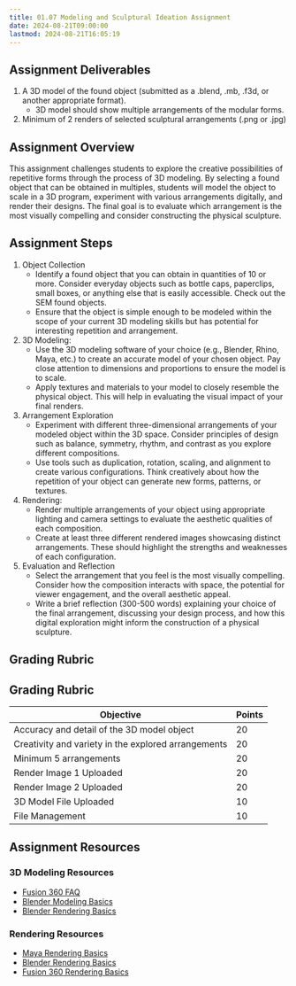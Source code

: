 ```yaml
---
title: 01.07 Modeling and Sculptural Ideation Assignment
date: 2024-08-21T09:00:00
lastmod: 2024-08-21T16:05:19
---
```


## Assignment Deliverables

1. A 3D model of the found object (submitted as a .blend, .mb, .f3d, or another appropriate format).
   - 3D model should show multiple arrangements of the modular forms.
2. Minimum of 2 renders of selected sculptural arrangements (.png or .jpg)

## Assignment Overview

This assignment challenges students to explore the creative possibilities of repetitive forms through the process of 3D modeling. By selecting a found object that can be obtained in multiples, students will model the object to scale in a 3D program, experiment with various arrangements digitally, and render their designs. The final goal is to evaluate which arrangement is the most visually compelling and consider constructing the physical sculpture.

## Assignment Steps

1. Object Collection
   - Identify a found object that you can obtain in quantities of 10 or more. Consider everyday objects such as bottle caps, paperclips, small boxes, or anything else that is easily accessible. Check out the SEM found objects.
   - Ensure that the object is simple enough to be modeled within the scope of your current 3D modeling skills but has potential for interesting repetition and arrangement.
2. 3D Modeling:
   - Use the 3D modeling software of your choice (e.g., Blender, Rhino, Maya, etc.) to create an accurate model of your chosen object. Pay close attention to dimensions and proportions to ensure the model is to scale.
   - Apply textures and materials to your model to closely resemble the physical object. This will help in evaluating the visual impact of your final renders.
3. Arrangement Exploration
   - Experiment with different three-dimensional arrangements of your modeled object within the 3D space. Consider principles of design such as balance, symmetry, rhythm, and contrast as you explore different compositions.
   - Use tools such as duplication, rotation, scaling, and alignment to create various configurations. Think creatively about how the repetition of your object can generate new forms, patterns, or textures.
4. Rendering:
   - Render multiple arrangements of your object using appropriate lighting and camera settings to evaluate the aesthetic qualities of each composition.
   - Create at least three different rendered images showcasing distinct arrangements. These should highlight the strengths and weaknesses of each configuration.
5. Evaluation and Reflection
   - Select the arrangement that you feel is the most visually compelling. Consider how the composition interacts with space, the potential for viewer engagement, and the overall aesthetic appeal.
   - Write a brief reflection (300-500 words) explaining your choice of the final arrangement, discussing your design process, and how this digital exploration might inform the construction of a physical sculpture.

## Grading Rubric

## Grading Rubric

<div class="responsive-table-markdown">

| Objective                                           | Points |
| --------------------------------------------------- | ------ |
| Accuracy and detail of the 3D model object          | 20     |
| Creativity and variety in the explored arrangements | 20     |
| Minimum 5 arrangements                              | 20     |
| Render Image 1 Uploaded                             | 20     |
| Render Image 2 Uploaded                             | 20     |
| 3D Model File Uploaded                              | 10     |
| File Management                                     | 10     |

</div>

## Assignment Resources

### 3D Modeling Resources

- [Fusion 360 FAQ](../../../../3d-modeling/fusion-360/fusion-360-faq.md)
- [Blender Modeling Basics](../../../../3d-modeling/blender/3d-modeling-basics-blender.md)
- [Blender Rendering Basics](../../../../3d-modeling/blender/rendering-basics-blender.md)

### Rendering Resources

- [Maya Rendering Basics](../../../../3d-modeling/maya/rendering-basics-maya.md)
- [Blender Rendering Basics](../../../../3d-modeling/blender/rendering-basics-blender.md)
- [Fusion 360 Rendering Basics](../../../../3d-modeling/fusion-360/basic-rendering-fusion-360.md)
